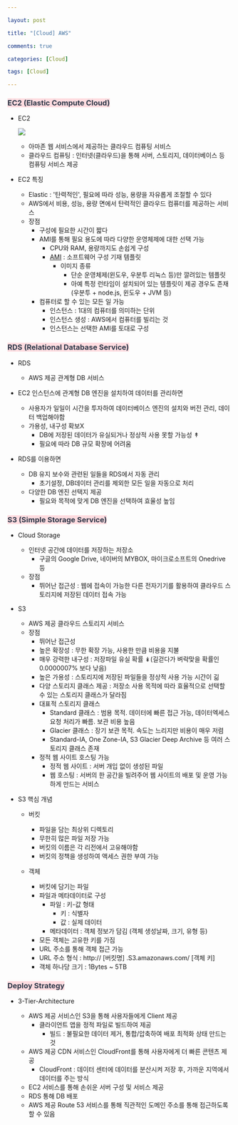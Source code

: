 ```yaml
---

layout: post

title: "[Cloud] AWS"

comments: true

categories: [Cloud]

tags: [Cloud]

---
```


### <span style='color: #2D3748; background-color: #ffdce0'>EC2 (Elastic Compute Cloud)</span>

- EC2

   ![](https://velog.velcdn.com/images/hyoreal51/post/e017734e-e6b2-45e2-af18-863abb8a2ba2/image.png)

  - 아마존 웹 서비스에서 제공하는 클라우드 컴퓨팅 서비스
  - 클라우드 컴퓨팅 : 인터넷(클라우드)을 통해 서버, 스토리지, 데이터베이스 등 컴퓨팅 서비스 제공
  
- EC2 특징

  - Elastic : '탄력적인', 필요에 따라 성능, 용량을 자유롭게 조절할 수 있다
  - AWS에서 비용, 성능, 용량 면에서 탄력적인 클라우드 컴퓨터를 제공하는 서비스
  - 장점
    - 구성에 필요한 시간이 짧다
    - AMI를 통해 필요 용도에 따라 다양한 운영체제에 대한 선택 가능
      - CPU와 RAM, 용량까지도 손쉽게 구성
      - [AMI](https://docs.aws.amazon.com/ko_kr/AWSEC2/latest/UserGuide/AMIs.html#ami-using) : 소프트웨어 구성 기재 템플릿
        - 이미지 종류
          - 단순 운영체제(윈도우, 우분투 리눅스 등)만 깔려있는 템플릿
          - 아예 특정 런타임이 설치되어 있는 템플릿이 제공 경우도 존재(우분투 + node.js, 윈도우 + JVM 등)
    - 컴퓨터로 할 수 있는 모든 일 가능
      - 인스턴스 : 1대의 컴퓨터를 의미하는 단위
      - 인스턴스 생성 : AWS에서 컴퓨터를 빌리는 것
      - 인스턴스는 선택한 AMI를 토대로 구성

### <span style='color: #2D3748; background-color: #ffdce0'>RDS (Relational Database Service)</span>

- RDS

  - AWS 제공 관계형 DB 서비스
  
- EC2 인스턴스에 관계형 DB 엔진을 설치하여 데이터를 관리하면

  - 사용자가 일일이 시간을 투자하여 데이터베이스 엔진의 설치와 버전 관리, 데이터 백업해야함
  - 가용성, 내구성 확보X 
    - DB에 저장된 데이터가 유실되거나 정상적 사용 못할 가능성 ↟
    - 필요에 따라 DB 규모 확장에 어려움
  
- RDS를 이용하면

  - DB 유지 보수와 관련된 일들을 RDS에서 자동 관리
    - 초기설정, DB데이터 관리를 제외한 모든 일을 자동으로 처리
  - 다양한 DB 엔진 선택지 제공
    - 필요와 목적에 맞게 DB 엔진을 선택하여 효율성 높임
    
### <span style='color: #2D3748; background-color: #ffdce0'>S3 (Simple Storage Service)</span>

- Cloud Storage

  - 인터넷 공간에 데이터를 저장하는 저장소
    - 구글의 Google Drive, 네이버의 MYBOX, 마이크로소프트의 Onedrive 등
  - 장점
    - 뛰어난 접근성 : 웹에 접속이 가능한 다른 전자기기를 활용하여 클라우드 스토리지에 저장된 데이터 접속 가능

- S3

  - AWS 제공 클라우드 스토리지 서비스
  - 장점
    - 뛰어난 접근성
    - 높은 확장성 : 무한 확장 가능, 사용한 만큼 비용을 지불
    - 매우 강력한 내구성 : 저장파일 유실 확률 ↡(길걷다가 벼락맞을 확률인 0.0000007% 보다 낮음)
    - 높은 가용성 : 스토리지에 저장된 파일들을 정상적 사용 가능 시간이 긺
    - 다양 스토리지 클래스 제공 : 저장소 사용 목적에 따라 효율적으로 선택할 수 있는 스토리지 클래스가 달라짐
    - 대표적 스토리지 클래스
      - Standard 클래스 : 범용 목적. 데이터에 빠른 접근 가능, 데이터엑세스 요청 처리가 빠름. 보관 비용 높음
      - Glacier 클래스 : 장기 보관 목적. 속도는 느리지만 비용이 매우 저렴
      - Standard-IA, One Zone-IA, S3 Glacier Deep Archive 등 여러 스토리지 클래스 존재
    - 정적 웹 사이트 호스팅 가능
      - 정적 웹 사이트 : 서버 개입 없이 생성된 파일
      - 웹 호스팅 : 서버의 한 공간을 빌려주어 웹 사이트의 배포 및 운영 가능하게 만드는 서비스
  
- S3 핵심 개념

  - 버킷
    
    - 파일을 담는 최상위 디렉토리
    - 무한히 많은 파일 저장 가능
    - 버킷의 이름은 각 리전에서 고유해야함
    - 버킷의 정책을 생성하여 액세스 권한 부여 가능

  - 객체
  
    - 버킷에 담기는 파일
    - 파일과 메타데이터로 구성
      - 파일 : 키-값 형태
        - 키 : 식별자
        - 값 : 실제 데이터
      - 메타데이터 : 객체 정보가 담김 (객체 생성날짜, 크기, 유형 등)
    - 모든 객체는 고유한 키를 가짐
    - URL 주소를 통해 객체 접근 가능
    - URL 주소 형식 : http:// [버킷명] .S3.amazonaws.com/ [객체 키]
    - 객체 하나당 크기 : 1Bytes ~ 5TB
    
### <span style='color: #2D3748; background-color: #ffdce0'>Deploy Strategy</span>

- 3-Tier-Architecture

  - AWS 제공 서비스인 S3을 통해 사용자들에게 Client 제공
    - 클라이언트 앱을 정적 파일로 빌드하여 제공
      - 빌드 : 불필요한 데이터 제거, 통합/압축하여 배포 최적화 상태 만드는 것
  - AWS 제공 CDN 서비스인 CloudFront를 통해 사용자에게 더 빠른 콘텐츠 제공
    - CloudFront : 데이터 센터에 데이터를 분산시켜 저장 후, 가까운 지역에서 데이터를 주는 방식
  - EC2 서비스를 통해 손쉬운 서버 구성 및 서비스 제공
  - RDS 통해 DB 배포
  - AWS 제공 Route 53 서비스를 통해 직관적인 도메인 주소를 통해 접근하도록 할 수 있음